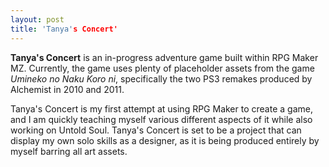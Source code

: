 ```yaml
---
layout: post
title: 'Tanya's Concert'
---
```


**Tanya's Concert** is an in-progress adventure game built within RPG Maker MZ. Currently, the game uses plenty of placeholder assets from the game *Umineko no Naku Koro ni*, specifically the two PS3 remakes produced by Alchemist in 2010 and 2011.

Tanya's Concert is my first attempt at using RPG Maker to create a game, and I am quickly teaching myself various different aspects of it while also working on Untold Soul. Tanya's Concert is set to be a project that can display my own solo skills as a designer, as it is being produced entirely by myself barring all art assets.